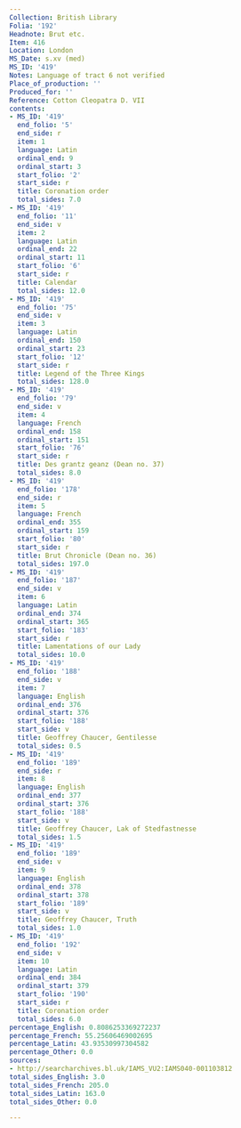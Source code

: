 ```yaml
---
Collection: British Library
Folia: '192'
Headnote: Brut etc.
Item: 416
Location: London
MS_Date: s.xv (med)
MS_ID: '419'
Notes: Language of tract 6 not verified
Place_of_production: ''
Produced_for: ''
Reference: Cotton Cleopatra D. VII
contents:
- MS_ID: '419'
  end_folio: '5'
  end_side: r
  item: 1
  language: Latin
  ordinal_end: 9
  ordinal_start: 3
  start_folio: '2'
  start_side: r
  title: Coronation order
  total_sides: 7.0
- MS_ID: '419'
  end_folio: '11'
  end_side: v
  item: 2
  language: Latin
  ordinal_end: 22
  ordinal_start: 11
  start_folio: '6'
  start_side: r
  title: Calendar
  total_sides: 12.0
- MS_ID: '419'
  end_folio: '75'
  end_side: v
  item: 3
  language: Latin
  ordinal_end: 150
  ordinal_start: 23
  start_folio: '12'
  start_side: r
  title: Legend of the Three Kings
  total_sides: 128.0
- MS_ID: '419'
  end_folio: '79'
  end_side: v
  item: 4
  language: French
  ordinal_end: 158
  ordinal_start: 151
  start_folio: '76'
  start_side: r
  title: Des grantz geanz (Dean no. 37)
  total_sides: 8.0
- MS_ID: '419'
  end_folio: '178'
  end_side: r
  item: 5
  language: French
  ordinal_end: 355
  ordinal_start: 159
  start_folio: '80'
  start_side: r
  title: Brut Chronicle (Dean no. 36)
  total_sides: 197.0
- MS_ID: '419'
  end_folio: '187'
  end_side: v
  item: 6
  language: Latin
  ordinal_end: 374
  ordinal_start: 365
  start_folio: '183'
  start_side: r
  title: Lamentations of our Lady
  total_sides: 10.0
- MS_ID: '419'
  end_folio: '188'
  end_side: v
  item: 7
  language: English
  ordinal_end: 376
  ordinal_start: 376
  start_folio: '188'
  start_side: v
  title: Geoffrey Chaucer, Gentilesse
  total_sides: 0.5
- MS_ID: '419'
  end_folio: '189'
  end_side: r
  item: 8
  language: English
  ordinal_end: 377
  ordinal_start: 376
  start_folio: '188'
  start_side: v
  title: Geoffrey Chaucer, Lak of Stedfastnesse
  total_sides: 1.5
- MS_ID: '419'
  end_folio: '189'
  end_side: v
  item: 9
  language: English
  ordinal_end: 378
  ordinal_start: 378
  start_folio: '189'
  start_side: v
  title: Geoffrey Chaucer, Truth
  total_sides: 1.0
- MS_ID: '419'
  end_folio: '192'
  end_side: v
  item: 10
  language: Latin
  ordinal_end: 384
  ordinal_start: 379
  start_folio: '190'
  start_side: r
  title: Coronation order
  total_sides: 6.0
percentage_English: 0.8086253369272237
percentage_French: 55.25606469002695
percentage_Latin: 43.93530997304582
percentage_Other: 0.0
sources:
- http://searcharchives.bl.uk/IAMS_VU2:IAMS040-001103812
total_sides_English: 3.0
total_sides_French: 205.0
total_sides_Latin: 163.0
total_sides_Other: 0.0

---
```

